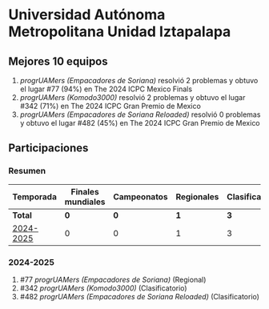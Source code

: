 ---
---

# Universidad Autónoma Metropolitana Unidad Iztapalapa

## Mejores 10 equipos

1. _progrUAMers (Empacadores de Soriana)_ resolvió 2 problemas y obtuvo el lugar #77 (94%) en The 2024 ICPC Mexico Finals
1. _progrUAMers (Komodo3000)_ resolvió 2 problemas y obtuvo el lugar #342 (71%) en The 2024 ICPC Gran Premio de Mexico
1. _progrUAMers (Empacadores de Soriana Reloaded)_ resolvió 0 problemas y obtuvo el lugar #482 (45%) en The 2024 ICPC Gran Premio de Mexico

## Participaciones

### Resumen

| Temporada | Finales mundiales | Campeonatos | Regionales | Clasificatorios | Equipos |
| --- | --- | --- | --- | --- | --- |
| **Total** | **0** | **0** | **1** | **3** | **3** |
| [2024-2025](#2024-2025) | 0 | 0 | 1 | 3 | 3 |

### 2024-2025

1. #77 _progrUAMers (Empacadores de Soriana)_ (Regional)
1. #342 _progrUAMers (Komodo3000)_ (Clasificatorio)
1. #482 _progrUAMers (Empacadores de Soriana Reloaded)_ (Clasificatorio)



